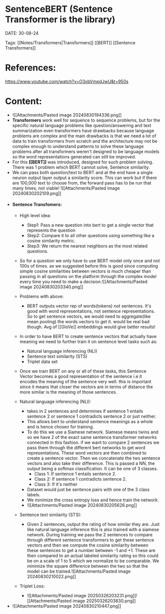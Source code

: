 
# SentenceBERT (Sentence Transformer is the library)


DATE:  30-08-24


Tags: [[Notes/Transformers|Transformers]] [[BERT]] [[Sentence Transformers]]



# References:

https://www.youtube.com/watch?v=O3xbVmpdJwU&t=950s


# Content:

- ![[Attachments/Pasted image 20240830194336.png]]
- **Transformers** work well for sequence to sequence problems, but for the specific natural language problems like question/answering and text summarization even transformers have drawbacks because language problems are complex and the main drawbacks is that we need a lot of data to train transformers from scratch and the architecture may not be complex enough to understand patterns to solve these language problems after all transformers weren't designed to be language models so the word representations generated can still be improved.
- For this **[[BERT]]** was introduced, designed for such problem solving. There was 1 problem which BERT cannot solve, Sentence similarity.
- We can pass both question/text to BERT and at the end have a single neuron output layer output a similarity score. This can work but if there are 100,000 text to choose from, the forward pass has to be run that many times, not viable! ![[Attachments/Pasted image 20240830202109.png]]
- #### Sentence Transfomers:
	- High level idea: 
		- Step1: Pass a new question into bert to get a single vector that represents the question
		- Step2: Compare it to all other questions using something like a cosine similarity metric.
		- Step3: We return the nearest neighbors as the most related questions.
	- So for a question we only have to use BERT model only once and not 100s of times. as we suggested before this is good since computing simple cosine similarities between vectors is much cheaper than passing in all questions on the platform through the complex model every time you need to make a decision.![[Attachments/Pasted image 20240830203340.png]]
	- Problems with above: 
		- BERT outputs vector rep of words(tokens) not sentences. It's good with word representations, not sentence representations. So to get sentence vectors, we would need to aggregate(like mean pooling) the words vectors to get it. would be real bad though. Avg of [[GloVe]] embeddings would give better results!
	- In order to have BERT to create sentence vectors that actually have meaning we need to further train it on sentence level tasks such as:
		- Natural language inferencing (NLI)
		- Sentence text similarity (STS)
		- Triplet data set
	- Once we train BERT on any or all of these tasks, this Sentence Vector becomes a good representation of the sentence i.e it encodes the meaning of the sentence very well. this is important since it means that closer the vectors are in terms of distance the more similar is the meaning of those sentences.

	- Natural language inferencing (NLI):
		- takes in 2 sentences and determines if sentence 1 entails sentence 2 or sentence 1 contradicts sentence 2 or just neither.
		- This allows bert to understand sentence meanings as a whole and is hence chosen for training.
		- To do this we use a Siamese network. Siamese means twins and so we have 2 of the exact same sentence transformer networks connected in this fashion. if we want to compare 2 sentences we pass them through the different bert networks to get word representations. These word vectors are then combined to create a sentence vector. Then we concatenate the two sentence vectors and also take their difference. This is passed a NN, the output being a softmax classification. It can be one of 3 classes.
			- Class 1: If sentence 1 entails sentence 2.
			- Class 2: If sentence 1 contradicts sentence 2.
			- Class 3: If it's neither 
		- Dataset would just be sentence pairs with one of the 3 class labels.
		- We minimize the cross entropy loss and hence train the network.
		- ![[Attachments/Pasted image 20240830205626.png]]
	- Sentence text similarity (STS):
		- Given 2 sentences, output the rating of how similar they are. Just like natural language inference this is also trained with a siamese network. During training we pass the 2 sentences to compare through different sentence transformers to get these sentence vectors and then we compute the cosine similarity between these sentences to get a number between -1 and +1. These are then compared to an actual labeled similarity rating so this could be on a scale of 1 to 5 which we normalize to be comparable. We minimize the square difference between the two so that the model can be trained.![[Attachments/Pasted image 20240830210022.png]]
	- Triplet Loss:
		- ![[Attachments/Pasted image 20250326203231.png]]![[Attachments/Pasted image 20250326203830.png]]
- ![[Attachments/Pasted image 20240830210447.png]]